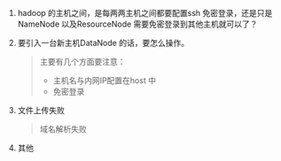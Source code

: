 







1. hadoop 的主机之间，是每两两主机之间都要配置ssh 免密登录，还是只是 NameNode 以及ResourceNode 需要免密登录到其他主机就可以了？

2. 要引入一台新主机DataNode 的话，要怎么操作。

   > 主要有几个方面要注意：
   >
   > - 主机名与内网IP配置在host 中
   > - 免密登录

3. 文件上传失败

   > 域名解析失败

4. 其他





